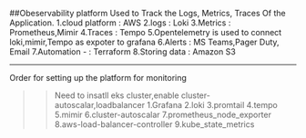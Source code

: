 ##Obeservability platform Used to Track the Logs, Metrics, Traces Of the Application.
1.cloud platform         :   AWS
2.logs                   :   Loki
3.Metrics                : Prometheus,Mimir
4.Traces                 : Tempo
5.Opentelemetry is used to connect loki,mimir,Tempo as expoter to grafana
6.Alerts                 : MS Teams,Pager Duty, Email
7.Automation       -     : Terraform
8.Storing data           : Amazon S3

------------------------------------------------------------------------------
Order for setting up the platform for monitoring

>>Need to insatll eks cluster,enable cluster-autoscalar,loadbalancer
1.Grafana
2.loki
3.promtail
4.tempo
5.mimir
6.cluster-autoscalar
7.prometheus_node_exporter
8.aws-load-balancer-controller
9.kube_state_metrics


